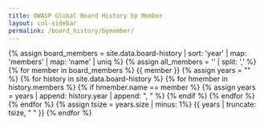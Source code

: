 ```yaml
---
title: OWASP Global Board History by Member
layout: col-sidebar
permalink: /board_history/bymember/
---
```


{% assign board_members = site.data.board-history | sort: 'year' | map: 'members' | map: 'name' | uniq %}
{% assign all_members = '' | split: ',' %}
{% for member in board_members %}
{{ member }}
{% assign years = "" %}
{% for history in site.data.board-history %}
{% for hmember in history.members %}
{% if hmember.name == member %}
{% assign years = years | append: history.year | append: ", " %}
{% endif %}
{% endfor %}
{% endfor %}
{% assign tsize = years.size | minus: 1%}
{{ years | truncate: tsize, " " }}
{% endfor %}

